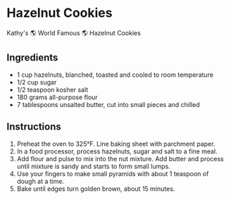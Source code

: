 # Hazelnut Cookies

Kathy's 🌎 World Famous 🌎 Hazelnut Cookies

## Ingredients

- 1 cup hazelnuts, blanched, toasted and cooled to room temperature
- 1/2 cup sugar
- 1/2 teaspoon kosher salt
- 180 grams all-purpose flour
- 7 tablespoons unsalted butter, cut into small pieces and chilled

## Instructions

1. Preheat the oven to 325&deg;F. Line baking sheet with parchment paper.
2. In a food processor, process hazelnuts, sugar and salt to a fine meal.
3. Add flour and pulse to mix into the nut mixture. Add butter and process until mixture is sandy and starts to form small lumps.
4. Use your fingers to make small pyramids with about 1 teaspoon of dough at a time.
5. Bake until edges turn golden brown, about 15 minutes.
